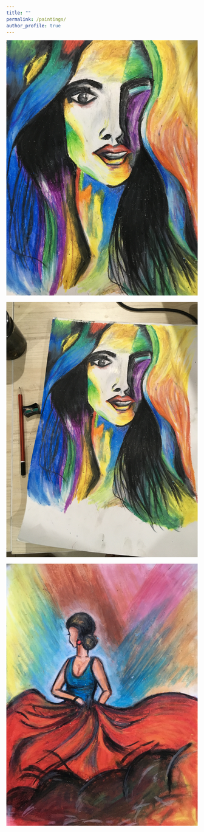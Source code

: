 ```yaml
---
title: ""
permalink: /paintings/
author_profile: true
---
```


<a href="/paintings/abstract_2.JPG"><img src="/paintings/abstract_2.JPG"></a>

<a href="/paintings/abstract_1.JPG"><img src="/paintings/abstract_1.JPG"></a>

<a href="/paintings/dancer_1.jpeg"><img src="/paintings/dancer_1.jpeg"></a>